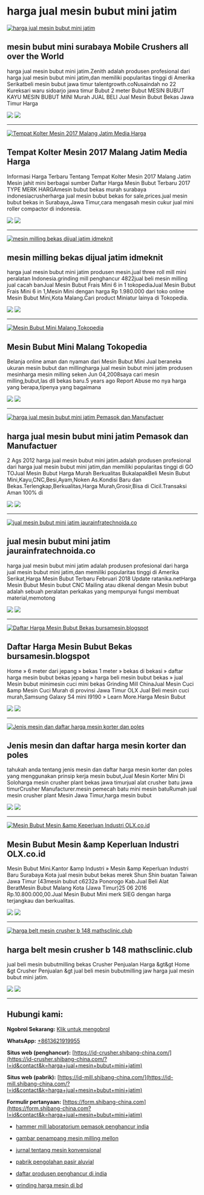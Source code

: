 # harga jual mesin bubut mini jatim

<a href="https://swt.shibang-china.com/?l=id&img&k=harga+jual+mesin+bubut+mini+jatim" target="_blank">![harga jual mesin bubut mini jatim](http://static.shibang-china.com/all-800x300/600.jpg)</a>

## mesin bubut mini surabaya Mobile Crushers all over the World
harga jual mesin bubut mini jatim.Zenith adalah produsen profesional dari harga jual mesin bubut mini jatim,dan memiliki popularitas tinggi di Amerika Serikatbeli mesin bubut jawa timur talentgrowth.coNusaindah no 22 Kureksari waru sidoarjo jawa timur Bubut 2 meter Bubut MESIN BUBUT KAYU MESIN BUBUT MINI Murah JUAL BELI Jual Mesin Bubut Bekas Jawa Timur Harga


<a href="https://whatsapp.shibangsoft.com/WhatsApp.php" target="_blank" title="WhatsApp">![](http://static.shibang-china.com/icon/whatsapp.png)</a> <a href="https://swt.shibang-china.com/?l=id&icon&k=harga+jual+mesin+bubut+mini+jatim" target="_blank">![](http://static.shibang-china.com/icon/chat-id.png)</a>

---

<a href="https://swt.shibang-china.com/?l=id&img&k=harga+jual+mesin+bubut+mini+jatim" target="_blank">![Tempat Kolter Mesin 2017 Malang Jatim Media Harga](http://static.shibang-china.com/all-800x300/723.jpg)</a>

## Tempat Kolter Mesin 2017 Malang Jatim Media Harga
Informasi Harga Terbaru Tentang Tempat Kolter Mesin 2017 Malang Jatim Mesin jahit mini berbagai sumber Daftar Harga Mesin Bubut Terbaru 2017 TYPE MERK HARGAmesin bubut bekas murah surabaya indonesiacrusherharga jual mesin bubut bekas for sale,prices.jual mesin bubut bekas in Surabaya,Jawa Timur,cara mengasah mesin cukur jual mini roller compactor di indonesia.


<a href="https://whatsapp.shibangsoft.com/WhatsApp.php" target="_blank" title="WhatsApp">![](http://static.shibang-china.com/icon/whatsapp.png)</a> <a href="https://swt.shibang-china.com/?l=id&icon&k=harga+jual+mesin+bubut+mini+jatim" target="_blank">![](http://static.shibang-china.com/icon/chat-id.png)</a>

---

<a href="https://swt.shibang-china.com/?l=id&img&k=harga+jual+mesin+bubut+mini+jatim" target="_blank">![mesin milling bekas dijual jatim idmeknit](http://static.shibang-china.com/all-800x300/168.jpg)</a>

## mesin milling bekas dijual jatim idmeknit
harga jual mesin bubut mini jatim produsen mesin.jual three roll mill mini peralatan Indonesia.grinding mill penghancur 4822jual beli mesin milling jual cacah banJual Mesin Bubut Frais Mini 6 in 1 tokopediaJual Mesin Bubut Frais Mini 6 in 1,Mesin Mini dengan harga Rp 1.980.000 dari toko online Mesin Bubut Mini,Kota Malang.Cari product Miniatur lainya di Tokopedia.


<a href="https://whatsapp.shibangsoft.com/WhatsApp.php" target="_blank" title="WhatsApp">![](http://static.shibang-china.com/icon/whatsapp.png)</a> <a href="https://swt.shibang-china.com/?l=id&icon&k=harga+jual+mesin+bubut+mini+jatim" target="_blank">![](http://static.shibang-china.com/icon/chat-id.png)</a>

---

<a href="https://swt.shibang-china.com/?l=id&img&k=harga+jual+mesin+bubut+mini+jatim" target="_blank">![Mesin Bubut Mini Malang Tokopedia](http://static.shibang-china.com/all-800x300/1121.jpg)</a>

## Mesin Bubut Mini Malang Tokopedia
Belanja online aman dan nyaman dari Mesin Bubut Mini Jual beraneka ukuran mesin bubut dan millingharga jual mesin bubut mini jatim produsen mesinharga mesin milling seken Jun 04,2008saya cari mesin milling,bubut,las dll bekas baru.5 years ago Report Abuse mo nya harga yang berapa,tipenya yang bagaimana


<a href="https://whatsapp.shibangsoft.com/WhatsApp.php" target="_blank" title="WhatsApp">![](http://static.shibang-china.com/icon/whatsapp.png)</a> <a href="https://swt.shibang-china.com/?l=id&icon&k=harga+jual+mesin+bubut+mini+jatim" target="_blank">![](http://static.shibang-china.com/icon/chat-id.png)</a>

---

<a href="https://swt.shibang-china.com/?l=id&img&k=harga+jual+mesin+bubut+mini+jatim" target="_blank">![harga jual mesin bubut mini jatim Pemasok dan Manufactuer](http://static.shibang-china.com/all-800x300/234.jpg)</a>

## harga jual mesin bubut mini jatim Pemasok dan Manufactuer
2 Ags 2012 harga jual mesin bubut mini jatim.adalah produsen profesional dari harga jual mesin bubut mini jatim,dan memiliki popularitas tinggi di GO TOJual Mesin Bubut Harga Murah Berkualitas BukalapakBeli Mesin Bubut Mini,Kayu,CNC,Besi,Ayam,Noken As.Kondisi Baru dan Bekas.Terlengkap,Berkualitas,Harga Murah,Grosir,Bisa di Cicil.Transaksi Aman 100% di


<a href="https://whatsapp.shibangsoft.com/WhatsApp.php" target="_blank" title="WhatsApp">![](http://static.shibang-china.com/icon/whatsapp.png)</a> <a href="https://swt.shibang-china.com/?l=id&icon&k=harga+jual+mesin+bubut+mini+jatim" target="_blank">![](http://static.shibang-china.com/icon/chat-id.png)</a>

---

<a href="https://swt.shibang-china.com/?l=id&img&k=harga+jual+mesin+bubut+mini+jatim" target="_blank">![jual mesin bubut mini jatim jaurainfratechnoida.co](http://static.shibang-china.com/all-800x300/1492.jpg)</a>

## jual mesin bubut mini jatim jaurainfratechnoida.co
harga jual mesin bubut mini jatim adalah produsen profesional dari harga jual mesin bubut mini jatim,dan memiliki popularitas tinggi di Amerika Serikat,Harga Mesin Bubut Terbaru Februari 2018 Update ratanika.netHarga Mesin Bubut Mesin bubut CNC Mailing atau dikenal dengan Mesin bubut adalah sebuah peralatan perkakas yang mempunyai fungsi membuat material,memotong


<a href="https://whatsapp.shibangsoft.com/WhatsApp.php" target="_blank" title="WhatsApp">![](http://static.shibang-china.com/icon/whatsapp.png)</a> <a href="https://swt.shibang-china.com/?l=id&icon&k=harga+jual+mesin+bubut+mini+jatim" target="_blank">![](http://static.shibang-china.com/icon/chat-id.png)</a>

---

<a href="https://swt.shibang-china.com/?l=id&img&k=harga+jual+mesin+bubut+mini+jatim" target="_blank">![Daftar Harga Mesin Bubut Bekas bursamesin.blogspot](http://static.shibang-china.com/all-800x300/834.jpg)</a>

## Daftar Harga Mesin Bubut Bekas bursamesin.blogspot
Home » 6 meter dari jepang » bekas 1 meter » bekas di bekasi » daftar harga mesin bubut bekas jepang » harga beli mesin bubut bekas » jual Mesin bubut minimesin cuci mini bekas Grinding Mill ChinaJual Mesin Cuci &amp Mesin Cuci Murah di provinsi Jawa Timur OLX Jual Beli mesin cuci murah,Samsung Galaxy S4 mini I9190 » Learn More.Harga Mesin Bubut


<a href="https://whatsapp.shibangsoft.com/WhatsApp.php" target="_blank" title="WhatsApp">![](http://static.shibang-china.com/icon/whatsapp.png)</a> <a href="https://swt.shibang-china.com/?l=id&icon&k=harga+jual+mesin+bubut+mini+jatim" target="_blank">![](http://static.shibang-china.com/icon/chat-id.png)</a>

---

<a href="https://swt.shibang-china.com/?l=id&img&k=harga+jual+mesin+bubut+mini+jatim" target="_blank">![Jenis mesin dan daftar harga mesin korter dan poles](http://static.shibang-china.com/all-800x300/1053.jpg)</a>

## Jenis mesin dan daftar harga mesin korter dan poles
tahukah anda tentang jenis mesin dan daftar harga mesin korter dan poles yang menggunakan prinsip kerja mesin bubut,Jual Mesin Korter Mini Di Soloharga mesin crusher plant bekas jawa timurjual alat crusher batu jawa timurCrusher Manufacturer.mesin pemecah batu mini mesin batuRumah jual mesin crusher plant Mesin Jawa Timur,harga mesin bubut


<a href="https://whatsapp.shibangsoft.com/WhatsApp.php" target="_blank" title="WhatsApp">![](http://static.shibang-china.com/icon/whatsapp.png)</a> <a href="https://swt.shibang-china.com/?l=id&icon&k=harga+jual+mesin+bubut+mini+jatim" target="_blank">![](http://static.shibang-china.com/icon/chat-id.png)</a>

---

<a href="https://swt.shibang-china.com/?l=id&img&k=harga+jual+mesin+bubut+mini+jatim" target="_blank">![Mesin Bubut Mesin &amp Keperluan Industri OLX.co.id](http://static.shibang-china.com/all-800x300/1285.jpg)</a>

## Mesin Bubut Mesin &amp Keperluan Industri OLX.co.id
Mesin Bubut Mini.Kantor &amp Industri » Mesin &amp Keperluan Industri Baru Surabaya Kota jual mesin bubut bekas merek Shun Shin buatan Taiwan Jawa Timur (43mesin bubut c6232a Ponorogo Kab.Jual Beli Alat BeratMesin Bubut Malang Kota (Jawa Timur)25 06 2016 Rp.10.800.000,00.Jual Mesin Bubut Mini merk SIEG dengan harga terjangkau dan berkualitas.


<a href="https://whatsapp.shibangsoft.com/WhatsApp.php" target="_blank" title="WhatsApp">![](http://static.shibang-china.com/icon/whatsapp.png)</a> <a href="https://swt.shibang-china.com/?l=id&icon&k=harga+jual+mesin+bubut+mini+jatim" target="_blank">![](http://static.shibang-china.com/icon/chat-id.png)</a>

---

<a href="https://swt.shibang-china.com/?l=id&img&k=harga+jual+mesin+bubut+mini+jatim" target="_blank">![harga belt mesin crusher b 148 mathsclinic.club](http://static.shibang-china.com/all-800x300/632.jpg)</a>

## harga belt mesin crusher b 148 mathsclinic.club
jual beli mesin bubutmilling bekas Crusher Penjualan Harga &gt&gt Home &gt Crusher Penjualan &gt jual beli mesin bubutmilling jaw harga jual mesin bubut mini jatim.

<a href="https://whatsapp.shibangsoft.com/WhatsApp.php" target="_blank" title="WhatsApp">![](http://static.shibang-china.com/icon/whatsapp.png)</a> <a href="https://swt.shibang-china.com/?l=id&icon&k=harga+jual+mesin+bubut+mini+jatim" target="_blank">![](http://static.shibang-china.com/icon/chat-id.png)</a>

---
## Hubungi kami:

**Ngobrol Sekarang:** [Klik untuk mengobrol](https://swt.shibang-china.com?l=id&contact&k=harga+jual+mesin+bubut+mini+jatim)

**WhatsApp:**  [+8613621919955](https://whatsapp.shibangsoft.com/WhatsApp.php)

**Situs web (penghancur):** [https://id-crusher.shibang-china.com/](https://id-crusher.shibang-china.com/?l=id&contact&k=harga+jual+mesin+bubut+mini+jatim)

**Situs web (pabrik):** [https://id-mill.shibang-china.com/](https://id-mill.shibang-china.com/?l=id&contact&k=harga+jual+mesin+bubut+mini+jatim)

**Formulir pertanyaan:** [https://form.shibang-china.com](https://form.shibang-china.com?l=id&contact&k=harga+jual+mesin+bubut+mini+jatim)

* [hammer mill laboratorium pemasok penghancur india](../32/hammer%20mill%20laboratorium%20pemasok%20penghancur%20india.md)

* [gambar penampang mesin milling mellon](../40/gambar%20penampang%20mesin%20milling%20mellon.md)

* [jurnal tentang mesin konvensional](../40/jurnal%20tentang%20mesin%20konvensional.md)

* [pabrik pengolahan pasir aluvial](../33/pabrik%20pengolahan%20pasir%20aluvial.md)

* [daftar produsen penghancur di india](../40/daftar%20produsen%20penghancur%20di%20india.md)

* [grinding harga mesin di bd](../33/grinding%20harga%20mesin%20di%20bd.md)